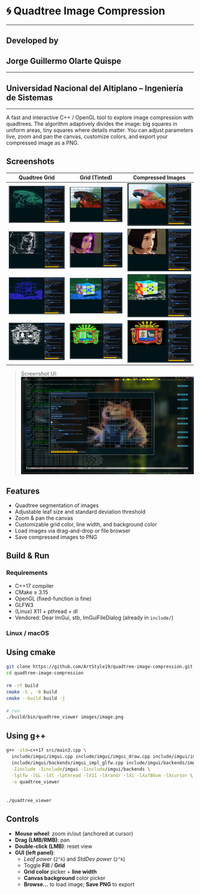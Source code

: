 # 🌀 Quadtree Image Compression

---

## Developed by

## Jorge Guillermo Olarte Quispe

---

## Universidad Nacional del Altiplano – Ingeniería de Sistemas

---

A fast and interactive C++ / OpenGL tool to explore image compression with quadtrees.
The algorithm adaptively divides the image: big squares in uniform areas, tiny squares where details matter.
You can adjust parameters live, zoom and pan the canvas, customize colors, and export your compressed image as a PNG.

## Screenshots

| Quadtree Grid                       | Grid (Tinted)                             | Compressed Images                        |
| ----------------------------------- | ----------------------------------------- | ---------------------------------------- |
| ![](readme-images/parrot_lines.png) | ![](readme-images/parrot_lines_color.png) | ![](readme-images/parrot_compressed.png) |
| ![](readme-images/ltp_lines.png)    | ![](readme-images/ltp_lines_color.png)    | ![](readme-images/ltp_compressed.png)    |
| ![](readme-images/cube_lines.png)   | ![](readme-images/cube_lines_color.png)   | ![](readme-images/cube_compressed.png)   |
| ![](readme-images/unap_lines.png)   | ![](readme-images/unap_lines_color.png)   | ![](readme-images/unap_compressed.png)   |

> Screenshot UI:  
> ![](readme-images/screenshot_doge.png)

## Features

- Quadtree segmentation of images
- Adjustable leaf size and standard deviation threshold
- Zoom & pan the canvas
- Customizable grid color, line width, and background color
- Load images via drag-and-drop or file browser
- Save compressed images to PNG

## Build & Run

### Requirements

- C++17 compiler
- CMake ≥ 3.15
- OpenGL (fixed-function is fine)
- GLFW3
- (Linux) X11 + pthread + dl
- Vendored: Dear ImGui, stb, ImGuiFileDialog (already in `include/`)

### Linux / macOS

## Using cmake

```bash
git clone https://github.com/ArtStyle19/quadtree-image-compression.git
cd quadtree-image-compression

rm -rf build
cmake -S . -B build
cmake --build build -j

# run
./build/bin/quadtree_viewer images/image.png
```

## Using g++

```bash
g++ -std=c++17 src/main3.cpp \
  include/imgui/imgui.cpp include/imgui/imgui_draw.cpp include/imgui/imgui_widgets.cpp include/imgui/imgui_tables.cpp \
  include/imgui/backends/imgui_impl_glfw.cpp include/imgui/backends/imgui_impl_opengl2.cpp \
  -Iinclude -Iinclude/imgui -Iinclude/imgui/backends \
  -lglfw -lGL -ldl -lpthread -lX11 -lXrandr -lXi -lXxf86vm -lXcursor \
  -o quadtree_viewer


./quadtree_viewer
```

## Controls

- **Mouse wheel**: zoom in/out (anchored at cursor)
- **Drag (LMB/RMB)**: pan
- **Double-click (LMB)**: reset view
- **GUI (left panel)**:
  - _Leaf power_ (`2^k`) and _StdDev power_ (`2^k`)
  - Toggle **Fill** / **Grid**
  - **Grid color** picker + **line width**
  - **Canvas background** color picker
  - **Browse…** to load image; **Save PNG** to export
